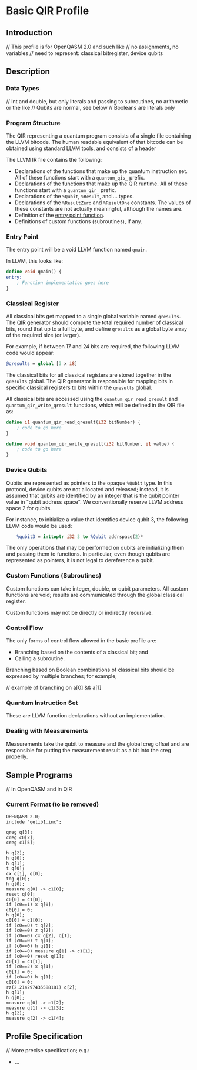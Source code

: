 # Basic QIR Profile

## Introduction

// This profile is for OpenQASM 2.0 and such like
// no assignments, no variables
// need to represent: classical bitregister, device qubits

## Description

### Data Types

// Int and double, but only literals and passing to subroutines, no arithmetic or the like
// Qubits are normal, see below
// Booleans are literals only

### Program Structure

The QIR representing a quantum program consists of a single file containing the LLVM bitcode. The human readable equivalent of that bitcode can be obtained using standard LLVM tools, and consists of a header

The LLVM IR file contains the following:

- Declarations of the functions that make up the quantum instruction set. All of these functions start with a `quantum_qis_` prefix.
- Declarations of the functions that make up the QIR runtime. All of these functions start with a `quantum_qir_` prefix.
- Declarations of the `%Qubit`, `%Result`, and ... types.
- Declarations of the `%ResultZero` and `%ResultOne` constants. The values of these constants are not actually meaningful, although the names are.
- Definition of the [entry point function](#entry-point).
- Definitions of custom functions (subroutines), if any.

### Entry Point

The entry point will be a void LLVM function named `qmain`.

In LLVM, this looks like:

```llvm
define void qmain() {
entry:
    ; Function implementation goes here
}
```

### Classical Register

All classical bits get mapped to a single global variable named `qresults`.
The QIR generator should compute the total required number of classical bits,
round that up to a full byte, and define `qresults` as a global byte array of the
required size (or larger).

For example, if between 17 and 24 bits are required, the following LLVM code would appear:

```llvm
@qresults = global [3 x i8]
```

The classical bits for all classical registers are stored together in the
`qresults` global.
The QIR generator is responsible for mapping bits in specific classical registers
to bits within the `qresults` global.

All classical bits are accessed using the `quantum_qir_read_qresult` and 
`quantum_qir_write_qresult` functions, which will be defined in the QIR file as:

```llvm
define i1 quantum_qir_read_qresult(i32 bitNumber) {
    ; code to go here
}

define void quantum_qir_write_qresult(i32 bitNumber, i1 value) {
    ; code to go here
}
```

### Device Qubits

Qubits are represented as pointers to the opaque `%Qubit` type.
In this protocol, device qubits are not allocated and released;
instead, it is assumed that qubits are identified by an integer
that is the qubit pointer value in "qubit address space".
We conventionally reserve LLVM address space 2 for qubits.

For instance, to initialize a value that identifies device qubit 3,
the following LLVM code would be used:

```llvm
    %qubit3 = inttoptr i32 3 to %Qubit addrspace(2)*
```

The only operations that may be performed on qubits are initializing them
and passing them to functions.
In particular, even though qubits are represented as pointers, it is not
legal to dereference a qubit.

### Custom Functions (Subroutines)

Custom functions can take integer, double, or qubit parameters.
All custom functions are void; results are communicated through the
global classical register.

Custom functions may not be directly or indirectly recursive.

### Control Flow

The only forms of control flow allowed in the basic profile are:

- Branching based on the contents of a classical bit; and
- Calling a subroutine.

Branching based on Boolean combinations of classical bits should be
expressed by multiple branches; for example,

// example of branching on a[0] && a[1]

### Quantum Instruction Set

These are LLVM function declarations without an implementation.

### Dealing with Measurements

Measurements take the qubit to measure and the global creg offset and are responsible
for putting the measurement result as a bit into the creg properly.

## Sample Programs

// In OpenQASM and in QIR

### Current Format (to be removed)

```
OPENQASM 2.0;  
include "qelib1.inc";  

qreg q[3];  
creg c0[2];  
creg c1[5];  

h q[2];  
h q[0];
h q[1];
t q[0];
cx q[1], q[0];
tdg q[0];
h q[0];
measure q[0] -> c1[0];  
reset q[0];  
c0[0] = c1[0];  
if (c0==1) x q[0];  
c0[0] = 0;  
h q[0];  
c0[0] = c1[0];
if (c0==0) t q[2];
if (c0==0) z q[2];  
if (c0==0) cx q[2], q[1];  
if (c0==0) t q[1];  
if (c0==0) h q[1];  
if (c0==0) measure q[1] -> c1[1];  
if (c0==0) reset q[1];  
c0[1] = c1[1];  
if (c0==2) x q[1];
c0[1] = 0;  
if (c0==0) h q[1];  
c0[0] = 0;
rz(2.214297435588181) q[2];  
h q[1];
h q[0];  
measure q[0] -> c1[2];  
measure q[1] -> c1[3];  
h q[2];  
measure q[2] -> c1[4];  
```

## Profile Specification

// More precise specification; e.g.:

- ...

